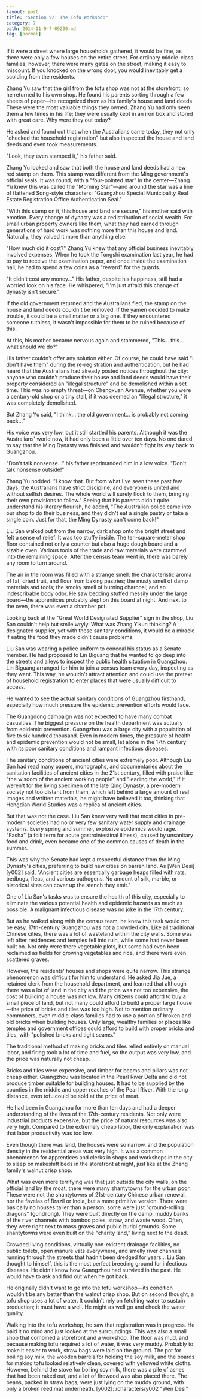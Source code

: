 ```yaml
---
layout: post
title: "Section 92: The Tofu Workshop"
category: 7
path: 2014-11-9-7-09200.md
tag: [normal]
---
```


If it were a street where large households gathered, it would be fine, as there were only a few houses on the entire street. For ordinary middle-class families, however, there were many gates on the street, making it easy to miscount. If you knocked on the wrong door, you would inevitably get a scolding from the residents.

Zhang Yu saw that the girl from the tofu shop was not at the storefront, so he returned to his own shop. He found his parents sorting through a few sheets of paper—he recognized them as his family's house and land deeds. These were the most valuable things they owned. Zhang Yu had only seen them a few times in his life; they were usually kept in an iron box and stored with great care. Why were they out today?

He asked and found out that when the Australians came today, they not only "checked the household registration" but also inspected the house and land deeds and even took measurements.

"Look, they even stamped it," his father said.

Zhang Yu looked and saw that both the house and land deeds had a new red stamp on them. This stamp was different from the Ming government's official seals. It was round, with a "four-pointed star" in the center—Zhang Yu knew this was called the "Morning Star"—and around the star was a line of flattened Song-style characters: "Guangzhou Special Municipality Real Estate Registration Office Authentication Seal."

"With this stamp on it, this house and land are secure," his mother said with emotion. Every change of dynasty was a redistribution of social wealth. For small urban property owners like them, what they had earned through generations of hard work was nothing more than this house and land. Naturally, they valued it more than anything else.

"How much did it cost?" Zhang Yu knew that any official business inevitably involved expenses. When he took the Tongshi examination last year, he had to pay to receive the examination paper, and once inside the examination hall, he had to spend a few coins as a "reward" for the guards.

"It didn't cost any money..." His father, despite his happiness, still had a worried look on his face. He whispered, "I'm just afraid this change of dynasty isn't secure."

If the old government returned and the Australians fled, the stamp on the house and land deeds couldn't be removed. If the yamen decided to make trouble, it could be a small matter or a big one. If they encountered someone ruthless, it wasn't impossible for them to be ruined because of this.

At this, his mother became nervous again and stammered, "This... this... what should we do?"

His father couldn't offer any solution either. Of course, he could have said "I don't have them" during the re-registration and authentication, but he had heard that the Australians had already posted notices throughout the city: anyone who couldn't produce their house and land deeds would have their property considered an "illegal structure" and be demolished within a set time. This was no empty threat—on Chengxuan Avenue, whether you were a century-old shop or a tiny stall, if it was deemed an "illegal structure," it was completely demolished.

But Zhang Yu said, "I think... the old government... is probably not coming back..."

His voice was very low, but it still startled his parents. Although it was the Australians' world now, it had only been a little over ten days. No one dared to say that the Ming Dynasty was finished and wouldn't fight its way back to Guangzhou.

"Don't talk nonsense..." his father reprimanded him in a low voice. "Don't talk nonsense outside!"

Zhang Yu nodded. "I know that. But from what I've seen these past few days, the Australians have strict discipline, and everyone is united and without selfish desires. The whole world will surely flock to them, bringing their own provisions to follow." Seeing that his parents didn't quite understand his literary flourish, he added, "The Australian police came into our shop to do their business, and they didn't eat a single pastry or take a single coin. Just for that, the Ming Dynasty can't come back!"

Liu San walked out from the narrow, dark shop onto the bright street and felt a sense of relief. It was too stuffy inside. The ten-square-meter shop floor contained not only a counter but also a huge dough board and a sizable oven. Various tools of the trade and raw materials were crammed into the remaining space. After the census team went in, there was barely any room to turn around.

The air in the room was filled with a strange smell: the characteristic aroma of fat, dried fruit, and flour from baking pastries; the musty smell of damp materials and tools; the smoky smell of burning charcoal; and an indescribable body odor. He saw bedding stuffed messily under the large board—the apprentices probably slept on this board at night. And next to the oven, there was even a chamber pot.

Looking back at the "Great World Designated Supplier" sign in the shop, Liu San couldn't help but smile wryly. What was Zhang Yikun thinking? A designated supplier, yet with these sanitary conditions, it would be a miracle if eating the food they made didn't cause problems.

Liu San was wearing a police uniform to conceal his status as a Senate member. He had proposed to Lin Biguang that he wanted to go deep into the streets and alleys to inspect the public health situation in Guangzhou. Lin Biguang arranged for him to join a census team every day, inspecting as they went. This way, he wouldn't attract attention and could use the pretext of household registration to enter places that were usually difficult to access.

He wanted to see the actual sanitary conditions of Guangzhou firsthand, especially how much pressure the epidemic prevention efforts would face.

The Guangdong campaign was not expected to have many combat casualties. The biggest pressure on the health department was actually from epidemic prevention. Guangzhou was a large city with a population of five to six hundred thousand. Even in modern times, the pressure of health and epidemic prevention would not be small, let alone in the 17th century with its poor sanitary conditions and rampant infectious diseases.

The sanitary conditions of ancient cities were extremely poor. Although Liu San had read many papers, monographs, and documentaries about the sanitation facilities of ancient cities in the 21st century, filled with praise like "the wisdom of the ancient working people" and "leading the world," if it weren't for the living specimen of the late Qing Dynasty, a pre-modern society not too distant from them, which left behind a large amount of real images and written materials, he might have believed it too, thinking that Hengdian World Studios was a replica of ancient cities.

But that was not the case. Liu San knew very well that most cities in pre-modern societies had no or very few sanitary water supply and drainage systems. Every spring and summer, explosive epidemics would rage. "Fasha" (a folk term for acute gastrointestinal illness), caused by unsanitary food and drink, even became one of the common causes of death in the summer.

This was why the Senate had kept a respectful distance from the Ming Dynasty's cities, preferring to build new cities on barren land. As [Wen Desi][y002] said, "Ancient cities are essentially garbage heaps filled with rats, bedbugs, fleas, and various pathogens. No amount of silk, marble, or historical sites can cover up the stench they emit."

One of Liu San's tasks was to ensure the health of this city, especially to eliminate the various potential health and epidemic hazards as much as possible. A malignant infectious disease was no joke in the 17th century.

But as he walked along with the census team, he knew this task would not be easy. 17th-century Guangzhou was not a crowded city. Like all traditional Chinese cities, there was a lot of wasteland within the city walls. Some was left after residences and temples fell into ruin, while some had never been built on. Not only were there vegetable plots, but some had even been reclaimed as fields for growing vegetables and rice, and there were even scattered graves.

However, the residents' houses and shops were quite narrow. This strange phenomenon was difficult for him to understand. He asked Jia Jue, a retained clerk from the household department, and learned that although there was a lot of land in the city and the price was not too expensive, the cost of building a house was not low. Many citizens could afford to buy a small piece of land, but not many could afford to build a proper large house—the price of bricks and tiles was too high. Not to mention ordinary commoners, even middle-class families had to use a portion of broken and old bricks when building houses. Only large, wealthy families or places like temples and government offices could afford to build with proper bricks and tiles, with "polished bricks and tight seams."

The traditional method of making bricks and tiles relied entirely on manual labor, and firing took a lot of time and fuel, so the output was very low, and the price was naturally not cheap.

Bricks and tiles were expensive, and timber for beams and pillars was not cheap either. Guangzhou was located in the Pearl River Delta and did not produce timber suitable for building houses. It had to be supplied by the counties in the middle and upper reaches of the Pearl River. With the long distance, even tofu could be sold at the price of meat.

He had been in Guangzhou for more than ten days and had a deeper understanding of the lives of the 17th-century residents. Not only were industrial products expensive, but the price of natural resources was also very high. Compared to the extremely cheap labor, the only explanation was that labor productivity was too low.

Even though there was land, the houses were so narrow, and the population density in the residential areas was very high. It was a common phenomenon for apprentices and clerks in shops and workshops in the city to sleep on makeshift beds in the storefront at night, just like at the Zhang family's walnut crisp shop.

What was even more terrifying was that just outside the city walls, on the official land by the moat, there were many shantytowns for the urban poor. These were not the shantytowns of 21st-century Chinese urban renewal, nor the favelas of Brazil or India, but a more primitive version. There were basically no houses taller than a person; some were just "ground-rolling dragons" (gundilong). They were built directly on the damp, muddy banks of the river channels with bamboo poles, straw, and waste wood. Often, they were right next to mass graves and public burial grounds. Some shantytowns were even built on the "charity land," living next to the dead.

Crowded living conditions, virtually non-existent drainage facilities, no public toilets, open manure vats everywhere, and smelly river channels running through the streets that hadn't been dredged for years... Liu San thought to himself, this is the most perfect breeding ground for infectious diseases. He didn't know how Guangzhou had survived in the past. He would have to ask and find out when he got back.

He originally didn't want to go into the tofu workshop—its condition wouldn't be any better than the walnut crisp shop. But on second thought, a tofu shop uses a lot of water. It couldn't rely on fetching water to sustain production; it must have a well. He might as well go and check the water quality.

Walking into the tofu workshop, he saw that registration was in progress. He paid it no mind and just looked at the surroundings. This was also a small shop that combined a storefront and a workshop. The floor was mud, and because making tofu required a lot of water, it was very muddy. Probably to make it easier to work, straw bags were laid on the ground. The pot for boiling soy milk, the wooden barrels for holding the soy milk, and the boards for making tofu looked relatively clean, covered with yellowed white cloths. However, behind the stove for boiling soy milk, there was a pile of ashes that had been raked out, and a lot of firewood was also placed there. The beans, packed in straw bags, were just lying on the muddy ground, with only a broken reed mat underneath.
[y002]: /characters/y002 "Wen Desi"